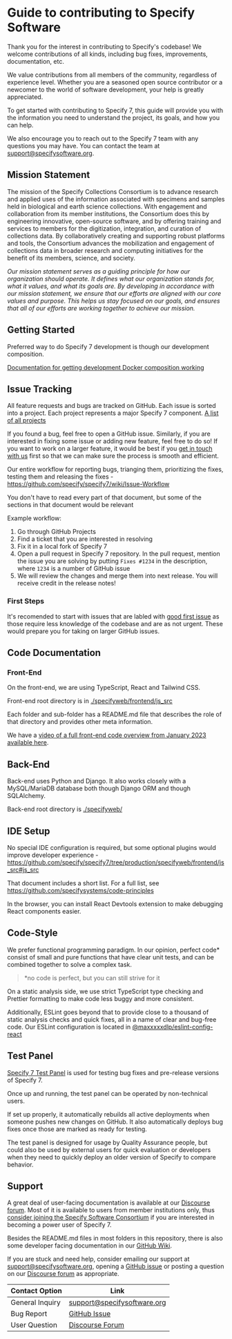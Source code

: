 # Guide to contributing to Specify Software

Thank you for the interest in contributing to Specify's codebase! We welcome
contributions of all kinds, including bug fixes, improvements, documentation,
etc.

We value contributions from all members of the community, regardless of
experience level. Whether you are a seasoned open source contributor or a
newcomer to the world of software development, your help is greatly appreciated.

To get started with contributing to Specify 7, this guide will provide you with
the information you need to understand the project, its goals, and how you can
help.

We also encourage you to reach out to the Specify 7 team with any questions you
may have. You can contact the team at support@specifysoftware.org.

## Mission Statement

The mission of the Specify Collections Consortium is to advance research and
applied uses of the information associated with specimens and samples held in
biological and earth science collections. With engagement and collaboration from
its member institutions, the Consortium does this by engineering innovative,
open-source software, and by offering training and services to members for the
digitization, integration, and curation of collections data. By collaboratively
creating and supporting robust platforms and tools, the Consortium advances the
mobilization and engagement of collections data in broader research and
computing initiatives for the benefit of its members, science, and society.

_Our mission statement serves as a guiding principle for how our organization
should operate. It defines what our organization stands for, what it values, and
what its goals are. By developing in accordance with our mission statement, we
ensure that our efforts are aligned with our core values and purpose. This helps
us stay focused on our goals, and ensures that all of our efforts are working
together to achieve our mission._

## Getting Started

Preferred way to do Specify 7 development is though our development
composition.

[Documentation for getting development Docker composition
working](https://github.com/specify/specify7/wiki/Docker-Workflow-for-Development)

## Issue Tracking

All feature requests and bugs are tracked on GitHub. Each issue is sorted into a
project. Each project represents a major Specify 7
component. [A list of all projects](https://github.com/specify/specify7/projects?type=classic)

If you found a bug, feel free to open a GitHub issue. Similarly, if you are
interested in fixing some issue or adding new feature, feel free to do so!
If you want to work on a larger feature, it would be best if you [get in touch
with us](mailto:support@specifysoftware.org) first so that we can make sure the
process is smooth and efficient.

Our entire workflow for reporting bugs, trianging them, prioritizing the fixes,
testing them and releasing the
fixes - https://github.com/specify/specify7/wiki/Issue-Workflow

You don't have to read every part of that document, but some of the sections in
that document would be relevant

Example workflow:

1. Go through GitHub Projects
2. Find a ticket that you are interested in resolving
3. Fix it in a local fork of Specify 7
4. Open a pull request in Specify 7 repository. In the pull request, mention
   the issue you are solving by putting `Fixes #1234` in the description, where
   `1234` is a number of GitHub issue
5. We will review the changes and merge them into next release. You will receive
   credit in the release notes!
   
### First Steps

It's recomended to start with issues that are labled with
[good first issue](https://github.com/specify/specify7/issues?q=is%3Aopen+is%3Aissue+label%3A%22good+first+issue%22)
as those require less knowledge of the codebase and are as not urgent. These
would prepare you for taking on larger GitHub issues.

## Code Documentation

### Front-End

On the front-end, we are using TypeScript, React and Tailwind CSS.

Front-end root directory is
in [./specifyweb/frontend/js_src](https://github.com/specify/specify7/tree/testability/specifyweb/frontend/js_src)

Each folder and sub-folder has a README.md file that describes the role of that
directory and provides other meta information.

We have a [video of a full front-end code overview from January 2023 available here](https://drive.google.com/file/d/11TDHSz54EhQ5eQPNyaogHOODO8_8Q9yg/view).

## Back-End

Back-end uses Python and Django. It also works closely with a MySQL/MariaDB
database both though Django ORM and though SQLAlchemy.

Back-end root directory
is [./specifyweb/](https://github.com/specify/specify7/tree/production/specifyweb)

## IDE Setup

No special IDE configuration is required, but some optional plugins would
improve developer
experience - https://github.com/specify/specify7/tree/production/specifyweb/frontend/js_src#js_src

That document includes a short list. For a full list,
see https://github.com/specifysystems/code-principles

In the browser, you can install React Devtools extension to make debugging React
components easier.

## Code-Style

We prefer functional programming paradigm. In our opinion, perfect code\*
consist
of small and pure functions that have clear unit tests, and can be combined
together to solve a complex task.

> \*no code is perfect, but you can still strive for it

On a static analysis side, we use strict TypeScript type checking and Prettier
formatting to make code less buggy and more consistent.

Additionally, ESLint goes beyond that to provide close to a thousand of static
analysis checks and quick fixes, all in a name of clear and bug-free code. Our
ESLint configuration is located
in [@maxxxxxdlp/eslint-config-react](https://www.npmjs.com/package/@maxxxxxdlp/eslint-config-react)

## Test Panel

[Specify 7 Test Panel](https://github.com/specify/specify7-test-panel) is used
for testing bug fixes and pre-release versions of Specify 7.

Once up and running, the test panel can be operated by non-technical users.

If set up properly, it automatically rebuilds all active deployments when
someone pushes new changes on GitHub. It also automatically deploys bug fixes
once those are marked as ready for testing.

The test panel is designed for usage by Quality Assurance people, but could also
be used by external users for quick evaluation or developers when they need to
quickly deploy an older version of Specify to compare behavior.

## Support

A great deal of user-facing documentation is available at
our [Discourse forum](https://discourse.specifysoftware.org/). Most of it is
available to users from member institutions only, thus [consider joining the
Specify Software Consortium](https://www.specifysoftware.org/membership-levels/)
if you are interested in becoming a power user of Specify 7.

Besides the README.md files in most folders in this repository, there is also
some developer facing documentation in
our [GitHub Wiki](https://github.com/specify/specify7/wiki).

If you are stuck and need help, consider emailing our support
at [support@specifysoftware.org](mailto:support@specifysoftware.org),
opening a [GitHub issue](https://github.com/specify/specify7/issues/new/choose)
or posting a question on
our [Discourse forum](https://discourse.specifysoftware.org/)
as appropriate.

| Contact Option  | Link                                                                  |
| --------------- | --------------------------------------------------------------------- |
| General Inquiry | [support@specifysoftware.org](mailto:support@specifysoftware.org)     |
| Bug Report      | [GitHub Issue](https://github.com/specify/specify7/issues/new/choose) |
| User Question   | [Discourse Forum](https://discourse.specifysoftware.org/)             |
